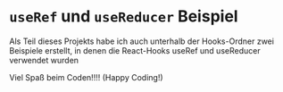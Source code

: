 # `useRef` und `useReducer` Beispiel

Als Teil dieses Projekts habe ich auch unterhalb der Hooks-Ordner zwei Beispiele erstellt, in denen die React-Hooks useRef und useReducer verwendet wurden


Viel Spaß beim Coden!!!! (Happy Coding!)